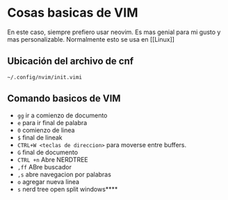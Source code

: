 # Cosas basicas de VIM

En este caso, siempre prefiero usar neovim. Es mas genial para mi gusto y mas personalizable.
Normalmente esto se usa en [[Linux]]

## Ubicación del archivo de cnf

`~/.config/nvim/init.vimi`

## Comando basicos de VIM

- `gg` ir a comienzo de documento
- `e` para ir final de palabra
- `0` comienzo de linea
- `$` final de lineak
- `CTRL+W <teclas de direccion>` para moverse entre buffers.
- `G` final de documento
- `CTRL +n` Abre NERDTREE
- `,ff` ABre buscador
- `,s` abre navegacion por palabras
- `o` agregar nueva linea
- `s` nerd tree open split windows****

